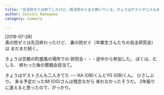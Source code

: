 ```yaml
---
title: "合法院ゼミは終了したけど、脱法院ゼミまだ続いている。きょうはゲストが二人も来てた"
author: Satoshi Nakagawa
category: Summary

---
```


[2018-07-28]  
 表の院ゼミは先日終わったけど、
裏の院ゼミ（卒業生さんたちの自主研究会）は
まだまだ続く。

 きょうは京都の町屋風の場所での
研究会・・・途中から参加した。
ぼくは、むしろ、
終わった後の懇親会目当て。

<!--more-->

 きょうはゲストさんも二人きてた ---
KA (OB)くんとYG (OB)くん。
ひさしぶり。
来る予定だったIM (OG)さんは残念ながら
来れなかったそうだ。
2年振りに逢えると思ったので、がっかり。

